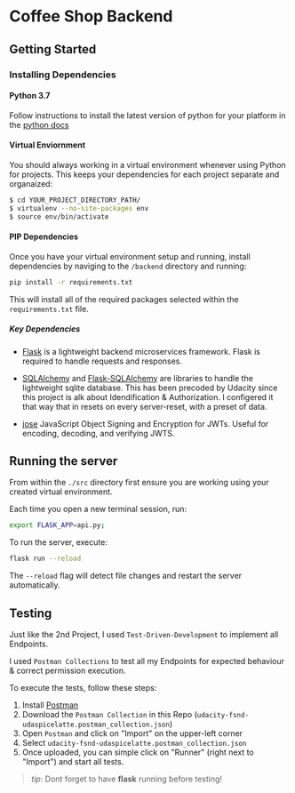 # Coffee Shop Backend

## Getting Started

### Installing Dependencies

#### Python 3.7

Follow instructions to install the latest version of python for your platform in the [python docs](https://docs.python.org/3/using/unix.html#getting-and-installing-the-latest-version-of-python)

#### Virtual Enviornment

You should always working in a virtual environment whenever using Python for projects. This keeps your dependencies for each project separate and organaized:

  ```bash
  $ cd YOUR_PROJECT_DIRECTORY_PATH/
  $ virtualenv --no-site-packages env
  $ source env/bin/activate
  ```

#### PIP Dependencies

Once you have your virtual environment setup and running, install dependencies by naviging to the `/backend` directory and running:

```bash
pip install -r requirements.txt
```

This will install all of the required packages selected within the `requirements.txt` file.

##### Key Dependencies

- [Flask](http://flask.pocoo.org/)  is a lightweight backend microservices framework. Flask is required to handle requests and responses.

- [SQLAlchemy](https://www.sqlalchemy.org/) and [Flask-SQLAlchemy](https://flask-sqlalchemy.palletsprojects.com/en/2.x/) are libraries to handle the lightweight sqlite database. This has been precoded by Udacity since this project is alk about Idendification & Authorization. I configered it that way that in resets on every server-reset, with a preset of data.

- [jose](https://python-jose.readthedocs.io/en/latest/) JavaScript Object Signing and Encryption for JWTs. Useful for encoding, decoding, and verifying JWTS.

## Running the server

From within the `./src` directory first ensure you are working using your created virtual environment.

Each time you open a new terminal session, run:

```bash
export FLASK_APP=api.py;
```

To run the server, execute:

```bash
flask run --reload
```

The `--reload` flag will detect file changes and restart the server automatically.

## Testing

Just like the 2nd Project, I used `Test-Driven-Development` to implement all Endpoints. 

I used `Postman Collections` to test all my Endpoints for expected behaviour & correct permission execution.

To execute the tests, follow these steps:

1. Install [Postman](https://www.getpostman.com/downloads/)
2. Download the `Postman Collection` in this Repo (`udacity-fsnd-udaspicelatte.postman_collection.json`)
3. Open `Postman` and click on "Import" on the upper-left corner
4. Select `udacity-fsnd-udaspicelatte.postman_collection.json`
5. Once uploaded, you can simple click on "Runner" (right next to "Import") and start all tests.

>_tip_: Dont forget to have **flask** running before testing!
